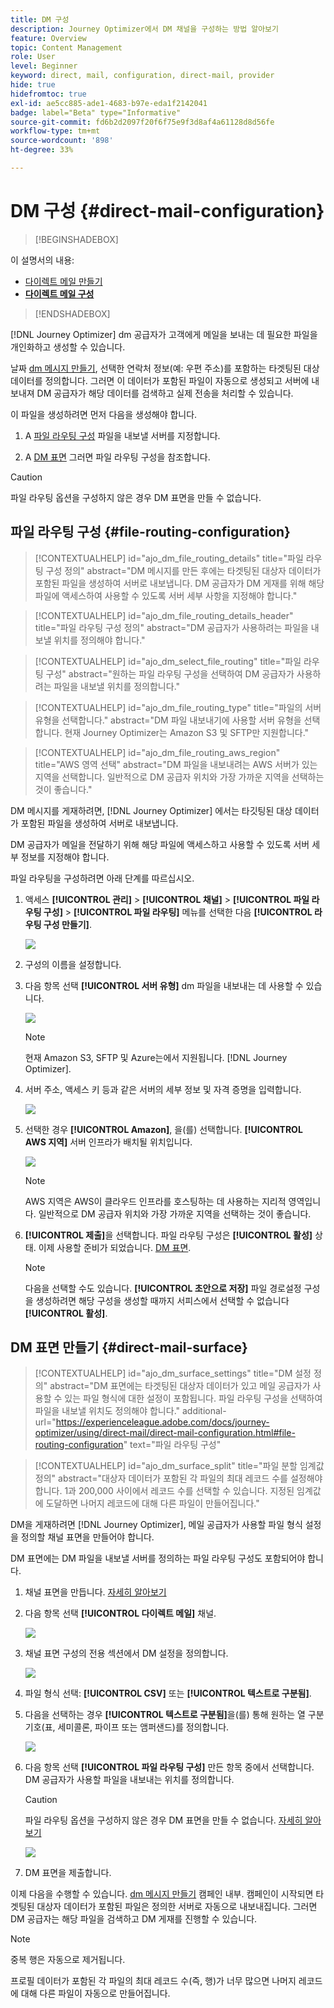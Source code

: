 ```yaml
---
title: DM 구성
description: Journey Optimizer에서 DM 채널을 구성하는 방법 알아보기
feature: Overview
topic: Content Management
role: User
level: Beginner
keyword: direct, mail, configuration, direct-mail, provider
hide: true
hidefromtoc: true
exl-id: ae5cc885-ade1-4683-b97e-eda1f2142041
badge: label="Beta" type="Informative"
source-git-commit: fd6b2d2097f20f6f75e9f3d8af4a61128d8d56fe
workflow-type: tm+mt
source-wordcount: '898'
ht-degree: 33%

---
```


# DM 구성 {#direct-mail-configuration}

>[!BEGINSHADEBOX]

이 설명서의 내용:

* [다이렉트 메일 만들기](create-direct-mail.md)
* **[다이렉트 메일 구성](direct-mail-configuration.md)**

>[!ENDSHADEBOX]

[!DNL Journey Optimizer] dm 공급자가 고객에게 메일을 보내는 데 필요한 파일을 개인화하고 생성할 수 있습니다.

날짜 [dm 메시지 만들기](../direct-mail/create-direct-mail.md), 선택한 연락처 정보(예: 우편 주소)를 포함하는 타겟팅된 대상 데이터를 정의합니다. 그러면 이 데이터가 포함된 파일이 자동으로 생성되고 서버에 내보내져 DM 공급자가 해당 데이터를 검색하고 실제 전송을 처리할 수 있습니다.

이 파일을 생성하려면 먼저 다음을 생성해야 합니다.

1. A [파일 라우팅 구성](#file-routing-configuration) 파일을 내보낼 서버를 지정합니다.

1. A [DM 표면](#direct-mail-surface) 그러면 파일 라우팅 구성을 참조합니다.

>[!CAUTION]
>
>파일 라우팅 옵션을 구성하지 않은 경우 DM 표면을 만들 수 없습니다.

## 파일 라우팅 구성 {#file-routing-configuration}

>[!CONTEXTUALHELP]
>id="ajo_dm_file_routing_details"
>title="파일 라우팅 구성 정의"
>abstract="DM 메시지를 만든 후에는 타겟팅된 대상자 데이터가 포함된 파일을 생성하여 서버로 내보냅니다. DM 공급자가 DM 게재를 위해 해당 파일에 액세스하여 사용할 수 있도록 서버 세부 사항을 지정해야 합니다."

<!--
>additional-url="https://experienceleague.adobe.com/docs/journey-optimizer/using/direct-mail/create-direct-mail.html" text="Create a direct mail message"-->

>[!CONTEXTUALHELP]
>id="ajo_dm_file_routing_details_header"
>title="파일 라우팅 구성 정의"
>abstract="DM 공급자가 사용하려는 파일을 내보낼 위치를 정의해야 합니다."

>[!CONTEXTUALHELP]
>id="ajo_dm_select_file_routing"
>title="파일 라우팅 구성"
>abstract="원하는 파일 라우팅 구성을 선택하여 DM 공급자가 사용하려는 파일을 내보낼 위치를 정의합니다."

>[!CONTEXTUALHELP]
>id="ajo_dm_file_routing_type"
>title="파일의 서버 유형을 선택합니다."
>abstract="DM 파일 내보내기에 사용할 서버 유형을 선택합니다. 현재 Journey Optimizer는 Amazon S3 및 SFTP만 지원합니다."

>[!CONTEXTUALHELP]
>id="ajo_dm_file_routing_aws_region"
>title="AWS 영역 선택"
>abstract="DM 파일을 내보내려는 AWS 서버가 있는 지역을 선택합니다. 일반적으로 DM 공급자 위치와 가장 가까운 지역을 선택하는 것이 좋습니다."

DM 메시지를 게재하려면, [!DNL Journey Optimizer] 에서는 타깃팅된 대상 데이터가 포함된 파일을 생성하여 서버로 내보냅니다.

DM 공급자가 메일을 전달하기 위해 해당 파일에 액세스하고 사용할 수 있도록 서버 세부 정보를 지정해야 합니다.

파일 라우팅을 구성하려면 아래 단계를 따르십시오.

1. 액세스 **[!UICONTROL 관리]** > **[!UICONTROL 채널]** > **[!UICONTROL 파일 라우팅 구성]** > **[!UICONTROL 파일 라우팅]** 메뉴를 선택한 다음 **[!UICONTROL 라우팅 구성 만들기]**.

   ![](assets/file-routing-config-button.png)

1. 구성의 이름을 설정합니다.

1. 다음 항목 선택 **[!UICONTROL 서버 유형]** dm 파일을 내보내는 데 사용할 수 있습니다.

   ![](assets/file-routing-config-type.png)

   >[!NOTE]
   >
   >현재 Amazon S3, SFTP 및 Azure는에서 지원됩니다. [!DNL Journey Optimizer].

1. 서버 주소, 액세스 키 등과 같은 서버의 세부 정보 및 자격 증명을 입력합니다.

   ![](assets/file-routing-config-sftp-details.png)

1. 선택한 경우 **[!UICONTROL Amazon]**, 을(를) 선택합니다. **[!UICONTROL AWS 지역]** 서버 인프라가 배치될 위치입니다.

   ![](assets/file-routing-config-aws-region.png)

   >[!NOTE]
   >
   >AWS 지역은 AWS이 클라우드 인프라를 호스팅하는 데 사용하는 지리적 영역입니다. 일반적으로 DM 공급자 위치와 가장 가까운 지역을 선택하는 것이 좋습니다.

1. **[!UICONTROL 제출]**&#x200B;을 선택합니다. 파일 라우팅 구성은 **[!UICONTROL 활성]** 상태. 이제 사용할 준비가 되었습니다. [DM 표면](#direct-mail-surface).

   >[!NOTE]
   >
   >다음을 선택할 수도 있습니다. **[!UICONTROL 초안으로 저장]** 파일 경로설정 구성을 생성하려면 해당 구성을 생성할 때까지 서피스에서 선택할 수 없습니다 **[!UICONTROL 활성]**.

## DM 표면 만들기 {#direct-mail-surface}

>[!CONTEXTUALHELP]
>id="ajo_dm_surface_settings"
>title="DM 설정 정의"
>abstract="DM 표면에는 타겟팅된 대상자 데이터가 있고 메일 공급자가 사용할 수 있는 파일 형식에 대한 설정이 포함됩니다. 파일 라우팅 구성을 선택하여 파일을 내보낼 위치도 정의해야 합니다."
>additional-url="https://experienceleague.adobe.com/docs/journey-optimizer/using/direct-mail/direct-mail-configuration.html#file-routing-configuration" text="파일 라우팅 구성"

<!--
>[!CONTEXTUALHELP]
>id="ajo_dm_surface_sort"
>title="Define the sort order"
>abstract="If you select this option, the sort will be by profile ID, ascending or descending. If you unselect it, the sorting configuration defined when creating the direct mail message within a journey or a campaign."-->

>[!CONTEXTUALHELP]
>id="ajo_dm_surface_split"
>title="파일 분할 임계값 정의"
>abstract="대상자 데이터가 포함된 각 파일의 최대 레코드 수를 설정해야 합니다. 1과 200,000 사이에서 레코드 수를 선택할 수 있습니다. 지정된 임계값에 도달하면 나머지 레코드에 대해 다른 파일이 만들어집니다."

DM을 게재하려면 [!DNL Journey Optimizer], 메일 공급자가 사용할 파일 형식 설정을 정의할 채널 표면을 만들어야 합니다.

DM 표면에는 DM 파일을 내보낼 서버를 정의하는 파일 라우팅 구성도 포함되어야 합니다.

1. 채널 표면을 만듭니다. [자세히 알아보기](../configuration/channel-surfaces.md)

1. 다음 항목 선택 **[!UICONTROL 다이렉트 메일]** 채널.

   ![](assets/surface-direct-mail-channel.png)

1. 채널 표면 구성의 전용 섹션에서 DM 설정을 정의합니다.

   ![](assets/surface-direct-mail-settings.png)

   <!--![](assets/surface-direct-mail-settings-with-insertion.png)-->

1. 파일 형식 선택: **[!UICONTROL CSV]** 또는 **[!UICONTROL 텍스트로 구분됨]**.

1. 다음을 선택하는 경우 **[!UICONTROL 텍스트로 구분됨]**&#x200B;을(를) 통해 원하는 열 구분 기호(표, 세미콜론, 파이프 또는 앰퍼샌드)를 정의합니다.

   ![](assets/surface-direct-mail-column-separator.png)

1. 다음 항목 선택 **[!UICONTROL 파일 라우팅 구성]** 만든 항목 중에서 선택합니다. DM 공급자가 사용할 파일을 내보내는 위치를 정의합니다.

   >[!CAUTION]
   >
   >파일 라우팅 옵션을 구성하지 않은 경우 DM 표면을 만들 수 없습니다. [자세히 알아보기](#file-routing-configuration)

   ![](assets/surface-direct-mail-file-routing.png)

   <!--![](assets/surface-direct-mail-file-routing-with-insertion.png)-->

1. DM 표면을 제출합니다.

이제 다음을 수행할 수 있습니다. [dm 메시지 만들기](../direct-mail/create-direct-mail.md) 캠페인 내부. 캠페인이 시작되면 타겟팅된 대상자 데이터가 포함된 파일은 정의한 서버로 자동으로 내보내집니다. 그러면 DM 공급자는 해당 파일을 검색하고 DM 게재를 진행할 수 있습니다.

>[!NOTE]
>
>중복 행은 자동으로 제거됩니다.
>
>프로필 데이터가 포함된 각 파일의 최대 레코드 수(즉, 행)가 너무 많으면 나머지 레코드에 대해 다른 파일이 자동으로 만들어집니다.

<!--
    In the **[!UICONTROL Insertion]** section, you can choose to automatically remove duplicate rows.

    Define the maximum number of records (i.e. rows) for each file containing profile data. After the specified threshold is reached, another file will be created for the remaining records.

    ![](assets/surface-direct-mail-split.png)

    For example, if there are 100,000 records in the file and the threshold limit is set to 60,000, the records will be split into two files. The first file will contain 60,000 rows, and the second file will contain the remaining 40,000 rows.

    >[!NOTE]
    >
    >NOTE You can set any number between 1 and 200,000 records, meaning each file must contain at least 1 row and no more than 200,000 rows.

-->